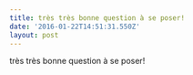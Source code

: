 ```yaml
---
title: très très bonne question à se poser!
date: '2016-01-22T14:51:31.550Z'
layout: post
---
```

très très bonne question à se poser!
